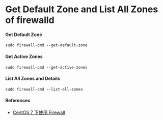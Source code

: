 
# Get Default Zone and List All Zones of firewalld

#### Get Default Zone

    sudo firewall-cmd --get-default-zone

#### Get Active Zones

    sudo firewall-cmd --get-active-zones

#### List All Zones and Details

    sudo firewall-cmd --list-all-zones

#### References
* [CentOS 7 下使用 Firewall](http://www.lmyw.net.cn/?p=596)